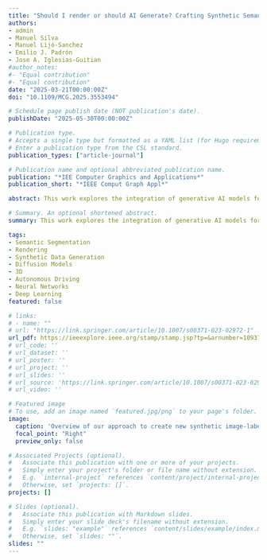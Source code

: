 ```yaml
---
title: "Should I render or should AI Generate? Crafting Synthetic Semantic Segmentation Datasets with Controlled Generation"
authors:
- admin
- Manuel Silva
- Manuel Lijó-Sanchez
- Emilio J. Padrón
- Jose A. Iglesias-Guitian
#author_notes:
#- "Equal contribution"
#- "Equal contribution"
date: "2025-03-21T00:00:00Z"
doi: "10.1109/MCG.2025.3553494"

# Schedule page publish date (NOT publication's date).
publishDate: "2025-05-30T00:00:00Z"

# Publication type.
# Accepts a single type but formatted as a YAML list (for Hugo requirements).
# Enter a publication type from the CSL standard.
publication_types: ["article-journal"]

# Publication name and optional abbreviated publication name.
publication: "*IEE Computer Graphics and Applications*"
publication_short: "*IEEE Comput Graph Appl*"

abstract: This work explores the integration of generative AI models for automatically generating synthetic image-labeled data. Our approach leverages controllable Diffusion Models to generate synthetic variations of semantically labeled images. Synthetic datasets for semantic segmentation struggle to represent real-world subtleties, such as different weather conditions or fine details, typically relying on costly simulations and rendering. However, Diffusion Models can generate diverse images using input text prompts and guidance images, like semantic masks. Our work introduces and tests a novel methodology for generating labeled synthetic images, with an initial focus on semantic segmentation, a demanding computer vision task. We showcase our approach in two distinct image segmentation domains, outperforming traditional computer graphics simulations in efficiently creating diverse datasets and training downstream models. We leverage generative models for crafting synthetically labeled images, posing the question "Should I render or should AI generate?". Our results endorse a paradigm shift towards controlled generation models.

# Summary. An optional shortened abstract.
summary: This work explores the integration of generative AI models for automatically generating synthetic image-labeled data. Our approach leverages controllable Diffusion Models to generate synthetic variations of semantically labeled images. Synthetic datasets for semantic segmentation struggle to represent real-world subtleties, such as different weather conditions or fine details, typically relying on costly simulations and rendering. However, Diffusion Models can generate diverse images using input text prompts and guidance images, like semantic masks. Our work introduces and tests a novel methodology for generating labeled synthetic images, with an initial focus on semantic segmentation, a demanding computer vision task.

tags:
- Semantic Segmentation
- Rendering
- Synthetic Data Generation
- Diffusion Models
- 3D
- Autonomous Driving
- Neural Networks
- Deep Learning
featured: false

# links:
# - name: ""
# url: "https://link.springer.com/article/10.1007/s00371-023-02972-1"
url_pdf: https://ieeexplore.ieee.org/stamp/stamp.jsp?tp=&arnumber=10937140
# url_code: ''
# url_dataset: ''
# url_poster: ''
# url_project: ''
# url_slides: ''
# url_source: 'https://link.springer.com/article/10.1007/s00371-023-02972-1'
# url_video: ''

# Featured image
# To use, add an image named `featured.jpg/png` to your page's folder. 
image:
  caption: 'Overview of our approach to create new synthetic image-labeled datasets using controlled generation models.'
  focal_point: "Right"
  preview_only: false

# Associated Projects (optional).
#   Associate this publication with one or more of your projects.
#   Simply enter your project's folder or file name without extension.
#   E.g. `internal-project` references `content/project/internal-project/index.md`.
#   Otherwise, set `projects: []`.
projects: []

# Slides (optional).
#   Associate this publication with Markdown slides.
#   Simply enter your slide deck's filename without extension.
#   E.g. `slides: "example"` references `content/slides/example/index.md`.
#   Otherwise, set `slides: ""`.
slides: ""
---
```


